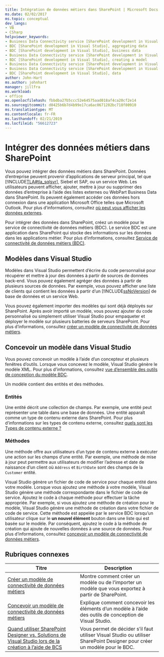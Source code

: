 ```yaml
---
title: Intégration de données métiers dans SharePoint | Microsoft Docs
ms.date: 02/02/2017
ms.topic: conceptual
dev_langs:
- VB
- CSharp
helpviewer_keywords:
- Business Data Connectivity service [SharePoint development in Visual Studio], business data
- BDC [SharePoint development in Visual Studio], aggregating data
- BDC [SharePoint development in Visual Studio], business data
- Business Data Connectivity service [SharePoint development in Visual Studio], aggregating data
- BDC [SharePoint development in Visual Studio], creating a model
- Business Data Connectivity service [SharePoint development in Visual Studio], creating a model
- Business Data Connectivity service [SharePoint development in Visual Studio], data
- BDC [SharePoint development in Visual Studio], data
author: John-Hart
ms.author: johnhart
manager: jillfra
ms.workload:
- office
ms.openlocfilehash: fbbdba27b5ccc52e64575aad018af4ca20cf2e14
ms.sourcegitcommit: d0425b6b7d4b99e17ca6ac0671282bc718f80910
ms.translationtype: MT
ms.contentlocale: fr-FR
ms.lasthandoff: 02/21/2019
ms.locfileid: "56612723"
---
```

# <a name="integrate-business-data-into-sharepoint"></a>Intégrer des données métiers dans SharePoint
  Vous pouvez intégrer des données métiers dans SharePoint. Données d’entreprise peuvent provenir d’applications de serveur principal, tel que [!INCLUDE[TLA#tla_sqlsvr](../sharepoint/includes/tlasharptla-sqlsvr-md.md)], Siebel et SAP, ou un service Web. Les utilisateurs peuvent afficher, ajouter, mettre à jour ou supprimer des données d’entreprise à l’aide des listes externes ou WebPart Business Data dans SharePoint.  Ils peuvent également accéder ces données hors connexion dans une application Microsoft Office telles que Microsoft Outlook. Pour plus d’informations, consultez [où peut vous afficher les données externes](http://go.microsoft.com/fwlink/?LinkId=169295).

 Pour intégrer des données dans SharePoint, créez un modèle pour le service de connectivité de données métiers (BDC). Le service BDC est une application dans SharePoint qui stocke des informations sur les données dans les applications métier. Pour plus d’informations, consultez [Service de connectivité de données métiers (BDC)](http://go.microsoft.com/fwlink/?LinkID=169276).

## <a name="models-in-visual-studio"></a>Modèles dans Visual Studio
 Modèles dans Visual Studio permettent d’écrire du code personnalisé pour récupérer et mettre à jour des données à partir de sources de données back-end. Vous pouvez également agréger des données à partir de plusieurs sources de données. Par exemple, vous pouvez afficher une liste de clients qui contient les données à partir d’un [!INCLUDE[ssNoVersion](../sharepoint/includes/ssnoversion-md.md)] de base de données et un service Web.

 Vous pouvez également importer des modèles qui sont déjà déployés sur SharePoint. Après avoir importé un modèle, vous pouvez ajouter du code personnalisé ou simplement utiliser Visual Studio pour empaqueter et déployer le modèle sur plusieurs batteries de serveurs SharePoint. Pour plus d’informations, consultez [créer un modèle de connectivité de données métiers](../sharepoint/creating-a-business-data-connectivity-model.md).

## <a name="design-a-model-in-visual-studio"></a>Concevoir un modèle dans Visual Studio
 Vous pouvez concevoir un modèle à l’aide d’un concepteur et plusieurs fenêtres d’outils. Lorsque vous concevez le modèle, Visual Studio génère le modèle XML. Pour plus d’informations, consultez [vue d’ensemble des outils de conception du modèle BDC](../sharepoint/bdc-model-design-tools-overview.md).

 Un modèle contient des entités et des méthodes.

### <a name="entities"></a>Entités
 Une entité décrit une collection de champs. Par exemple, une entité peut représenter une table dans une base de données. Une entité apparaît comme un type de contenu externe dans SharePoint. Pour plus d’informations sur les types de contenu externe, consultez [quels sont les Types de contenu externe ?](http://go.microsoft.com/fwlink/?LinkId=169293)

### <a name="methods"></a>Méthodes
 Une méthode offre aux utilisateurs d’un type de contenu externe à exécuter une action sur les champs d’une entité. Par exemple, une méthode de mise à jour peut permettre aux utilisateurs de modifier l’adresse et date de naissance d’un client où `Address` et `BirthDate` sont des champs de la `Customer` entité.

 Visual Studio génère un fichier de code de service pour chaque entité dans votre modèle. Lorsque vous ajoutez une méthode à votre modèle, Visual Studio génère une méthode correspondante dans le fichier de code de service. Ajoutez le code à chaque méthode pour effectuer la tâche appropriée. Par exemple, si vous ajoutez une méthode de création pour le modèle, Visual Studio génère une méthode de création dans votre fichier de code de service. Cette méthode est appelée par le service BDC lorsqu’un utilisateur clique sur le **un nouvel élément** bouton dans une liste qui est basée sur le modèle. Par conséquent, ajoutez le code à la méthode de création qui ajoute de nouvelles données à une source de données. Pour plus d’informations, consultez [concevoir un modèle de connectivité de données métiers](../sharepoint/designing-a-business-data-connectivity-model.md).

## <a name="related-topics"></a>Rubriques connexes

|Titre|Description|
|-----------|-----------------|
|[Créer un modèle de connectivité de données métiers](../sharepoint/creating-a-business-data-connectivity-model.md)|Montre comment créer un modèle ou de l’importer un modèle que vous exportez à partir de SharePoint.|
|[Concevoir un modèle de connectivité de données métiers](../sharepoint/designing-a-business-data-connectivity-model.md)|Explique comment concevoir les éléments d’un modèle à l’aide des outils de conception de Visual Studio.|
|[Quand utiliser SharePoint Designer vs. Solutions de Visual Studio lors de la création à l’aide de BCS](http://go.microsoft.com/fwlink/?LinkID=183448)|Vous permet de décider s’il faut utiliser Visual Studio ou utiliser SharePoint Designer pour créer un modèle pour le BDC.|
